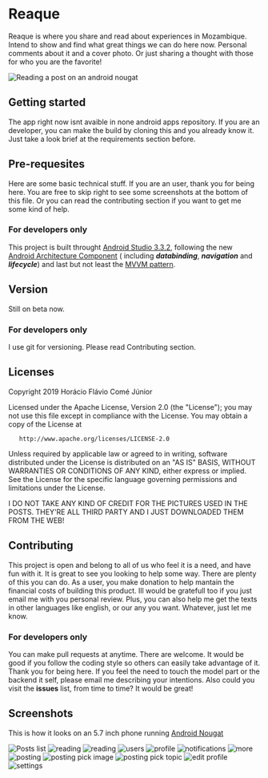 # Reaque
Reaque is where you share and read about experiences in Mozambique. Intend to show and find what great things we can do here now. Personal comments about it and a cover photo. Or just sharing a thought with those for who you are the favorite!

![Reading a post on an android nougat](screenshots/read_collapsed.png)

## Getting started
The app right now isnt avaible in none android apps repository. If you are an developer, you can make the build by cloning this and you already know it. Just take a look brief at the requirements section before.

## Pre-requesites
Here are some basic technical stuff. If you are an user, thank you for being here. You are free to skip right to see some screenshots at the bottom of this file. Or you can read the contributing section if you want to get me some kind of help.

### For developers only
This project is built throught [Android Studio 3.3.2](https://androidstudio.googleblog.com/2019/03/android-studio-332-available.html), following the new [Android Architecture Component](https://developer.android.com/topic/libraries/architecture) ( including _**databinding**_, _**navigation**_ and _**lifecycle**_) and last but not least the [MVVM pattern](https://en.wikipedia.org/wiki/Model–view–viewmodel).

## Version
Still on beta now.

### For developers only
I use git for versioning. Please read Contributing section.

## Licenses
   Copyright 2019 Horácio Flávio Comé Júnior

   Licensed under the Apache License, Version 2.0 (the "License");
   you may not use this file except in compliance with the License.
   You may obtain a copy of the License at

       http://www.apache.org/licenses/LICENSE-2.0

   Unless required by applicable law or agreed to in writing, software
   distributed under the License is distributed on an "AS IS" BASIS,
   WITHOUT WARRANTIES OR CONDITIONS OF ANY KIND, either express or implied.
   See the License for the specific language governing permissions and
   limitations under the License.

   I DO NOT TAKE ANY KIND OF CREDIT FOR THE PICTURES USED IN THE POSTS. THEY'RE ALL THIRD PARTY AND I JUST DOWNLOADED THEM FROM THE WEB!
   
## Contributing
This project is open and belong to all of us who feel it is a need, and have fun with it.
It is great to see you looking to help some way. There are plenty of this you can do. As a user, you make donation to help mantain the financial costs of building this product. Ill would be gratefull too if you just email me with you personal review. Plus, you can also help me get the texts in other languages like english, or our any you want. Whatever, just let me know.

### For developers only
You can make pull requests at anytime. There are welcome. It would be good if you follow the coding style so others can easily take advantage of it. Thank you for being here.
If you feel the need to touch the model part or the backend it self, please email me describing your intentions. Also could you visit the **issues** list, from time to time? It would be great!

## Screenshots
This is how it looks on an 5.7 inch phone running [Android Nougat](https://www.android.com/versions/nougat-7-0/)

![Posts list](screenshots/posts.jpg) ![reading](screenshots/read_collapsed.png) ![reading](screenshots/read_expanded.png) ![users](screenshots/users.jpg) ![profile](screenshots/profile.jpg) ![notifications](screenshots/notifications.jpg) ![more](screenshots/more.png) ![posting](screenshots/posting.png) ![posting pick image](screenshots/posting_pick_image.png) ![posting pick topic](screenshots/posting_pick_topic.png) ![edit profile](screenshots/edit_profile.png) ![settings](screenshots/settings.jpg)